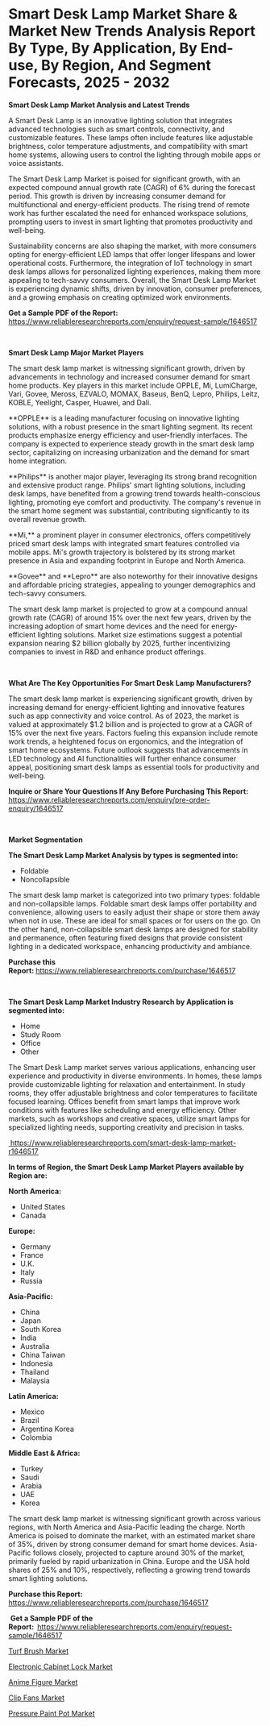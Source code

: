<p><h1>Smart Desk Lamp Market Share & Market New Trends Analysis Report By Type, By Application, By End-use, By Region, And Segment Forecasts, 2025 - 2032</h1></p><p><strong>Smart Desk Lamp Market Analysis and Latest Trends</strong></p>
<p><p>A Smart Desk Lamp is an innovative lighting solution that integrates advanced technologies such as smart controls, connectivity, and customizable features. These lamps often include features like adjustable brightness, color temperature adjustments, and compatibility with smart home systems, allowing users to control the lighting through mobile apps or voice assistants.</p><p>The Smart Desk Lamp Market is poised for significant growth, with an expected compound annual growth rate (CAGR) of 6% during the forecast period. This growth is driven by increasing consumer demand for multifunctional and energy-efficient products. The rising trend of remote work has further escalated the need for enhanced workspace solutions, prompting users to invest in smart lighting that promotes productivity and well-being. </p><p>Sustainability concerns are also shaping the market, with more consumers opting for energy-efficient LED lamps that offer longer lifespans and lower operational costs. Furthermore, the integration of IoT technology in smart desk lamps allows for personalized lighting experiences, making them more appealing to tech-savvy consumers. Overall, the Smart Desk Lamp Market is experiencing dynamic shifts, driven by innovation, consumer preferences, and a growing emphasis on creating optimized work environments.</p></p>
<p><strong>Get a Sample PDF of the Report:&nbsp;</strong> <a href="https://www.reliableresearchreports.com/enquiry/request-sample/1646517?utm_campaign=11&utm_medium=2&utm_source=Github&utm_content=ia&utm_term=09022025&utm_id=smart-desk-lamp">https://www.reliableresearchreports.com/enquiry/request-sample/1646517</a></p>
<p>&nbsp;</p>
<p><strong>Smart Desk Lamp Major Market Players</strong></p>
<p><p>The smart desk lamp market is witnessing significant growth, driven by advancements in technology and increased consumer demand for smart home products. Key players in this market include OPPLE, Mi, LumiCharge, Vari, Govee, Meross, EZVALO, MOMAX, Baseus, BenQ, Lepro, Philips, Leitz, KOBLE, Yeelight, Casper, Huawei, and Dali. </p><p>**OPPLE** is a leading manufacturer focusing on innovative lighting solutions, with a robust presence in the smart lighting segment. Its recent products emphasize energy efficiency and user-friendly interfaces. The company is expected to experience steady growth in the smart desk lamp sector, capitalizing on increasing urbanization and the demand for smart home integration.</p><p>**Philips** is another major player, leveraging its strong brand recognition and extensive product range. Philips' smart lighting solutions, including desk lamps, have benefited from a growing trend towards health-conscious lighting, promoting eye comfort and productivity. The company's revenue in the smart home segment was substantial, contributing significantly to its overall revenue growth.</p><p>**Mi,** a prominent player in consumer electronics, offers competitively priced smart desk lamps with integrated smart features controlled via mobile apps. Mi's growth trajectory is bolstered by its strong market presence in Asia and expanding footprint in Europe and North America.</p><p>**Govee** and **Lepro** are also noteworthy for their innovative designs and affordable pricing strategies, appealing to younger demographics and tech-savvy consumers. </p><p>The smart desk lamp market is projected to grow at a compound annual growth rate (CAGR) of around 15% over the next few years, driven by the increasing adoption of smart home devices and the need for energy-efficient lighting solutions. Market size estimations suggest a potential expansion nearing $2 billion globally by 2025, further incentivizing companies to invest in R&D and enhance product offerings.</p></p>
<p>&nbsp;</p>
<p><strong>What Are The Key Opportunities For Smart Desk Lamp Manufacturers?</strong></p>
<p><p>The smart desk lamp market is experiencing significant growth, driven by increasing demand for energy-efficient lighting and innovative features such as app connectivity and voice control. As of 2023, the market is valued at approximately $1.2 billion and is projected to grow at a CAGR of 15% over the next five years. Factors fueling this expansion include remote work trends, a heightened focus on ergonomics, and the integration of smart home ecosystems. Future outlook suggests that advancements in LED technology and AI functionalities will further enhance consumer appeal, positioning smart desk lamps as essential tools for productivity and well-being.</p></p>
<p><strong>Inquire or Share Your Questions If Any Before Purchasing This Report:</strong> <a href="https://www.reliableresearchreports.com/enquiry/pre-order-enquiry/1646517?utm_campaign=11&utm_medium=2&utm_source=Github&utm_content=ia&utm_term=09022025&utm_id=smart-desk-lamp">https://www.reliableresearchreports.com/enquiry/pre-order-enquiry/1646517</a></p>
<p>&nbsp;</p>
<p><strong>Market Segmentation</strong></p>
<p><strong>The Smart Desk Lamp Market Analysis by types is segmented into:</strong></p>
<p><ul><li>Foldable</li><li>Noncollapsible</li></ul></p>
<p><p>The smart desk lamp market is categorized into two primary types: foldable and non-collapsible lamps. Foldable smart desk lamps offer portability and convenience, allowing users to easily adjust their shape or store them away when not in use. These are ideal for small spaces or for users on the go. On the other hand, non-collapsible smart desk lamps are designed for stability and permanence, often featuring fixed designs that provide consistent lighting in a dedicated workspace, enhancing productivity and ambiance.</p></p>
<p><strong>Purchase this Report:&nbsp;</strong><a href="https://www.reliableresearchreports.com/purchase/1646517?utm_campaign=11&utm_medium=2&utm_source=Github&utm_content=ia&utm_term=09022025&utm_id=smart-desk-lamp">https://www.reliableresearchreports.com/purchase/1646517</a></p>
<p>&nbsp;</p>
<p><strong>The Smart Desk Lamp Market Industry Research by Application is segmented into:</strong></p>
<p><ul><li>Home</li><li>Study Room</li><li>Office</li><li>Other</li></ul></p>
<p><p>The Smart Desk Lamp market serves various applications, enhancing user experience and productivity in diverse environments. In homes, these lamps provide customizable lighting for relaxation and entertainment. In study rooms, they offer adjustable brightness and color temperatures to facilitate focused learning. Offices benefit from smart lamps that improve work conditions with features like scheduling and energy efficiency. Other markets, such as workshops and creative spaces, utilize smart lamps for specialized lighting needs, supporting creativity and precision in tasks.</p></p>
<p><a href="https://www.reliableresearchreports.com/smart-desk-lamp-market-r1646517?utm_campaign=11&utm_medium=2&utm_source=Github&utm_content=ia&utm_term=09022025&utm_id=smart-desk-lamp">&nbsp;https://www.reliableresearchreports.com/smart-desk-lamp-market-r1646517</a></p>
<p><strong>In terms of Region, the Smart Desk Lamp Market Players available by Region are:</strong></p>
<p>
    <p> <strong> North America: </strong>
        <ul>
            <li>United States</li>
            <li>Canada</li>
        </ul>
        </p> 
    <p> <strong> Europe: </strong>
        <ul>
            <li>Germany</li>
            <li>France</li>
            <li>U.K.</li>
            <li>Italy</li>
            <li>Russia</li>
        </ul>
        </p> 
    <p> <strong> Asia-Pacific: </strong>
        <ul>
            <li>China</li>
            <li>Japan</li>
            <li>South Korea</li>
            <li>India</li>
            <li>Australia</li>
            <li>China Taiwan</li>
            <li>Indonesia</li>
            <li>Thailand</li>
            <li>Malaysia</li>
        </ul>
        </p> 
    <p> <strong> Latin America: </strong>
        <ul>
            <li>Mexico</li>
            <li>Brazil</li>
            <li>Argentina Korea</li>
            <li>Colombia</li>
        </ul>
        </p> 
    <p> <strong> Middle East & Africa: </strong>
        <ul>
            <li>Turkey</li>
            <li>Saudi</li>
            <li>Arabia</li>
            <li>UAE</li>
            <li>Korea</li>
        </ul>
    </p>
    </p>
<p><p>The smart desk lamp market is witnessing significant growth across various regions, with North America and Asia-Pacific leading the charge. North America is poised to dominate the market, with an estimated market share of 35%, driven by strong consumer demand for smart home devices. Asia-Pacific follows closely, projected to capture around 30% of the market, primarily fueled by rapid urbanization in China. Europe and the USA hold shares of 25% and 10%, respectively, reflecting a growing trend towards smart lighting solutions.</p></p>
<p><strong>Purchase this Report: </strong><a href="https://www.reliableresearchreports.com/purchase/1646517?utm_campaign=11&utm_medium=2&utm_source=Github&utm_content=ia&utm_term=09022025&utm_id=smart-desk-lamp">https://www.reliableresearchreports.com/purchase/1646517</a></p>
<p>&nbsp;<strong>Get a Sample PDF of the Report:&nbsp;&nbsp;</strong><a href="https://www.reliableresearchreports.com/enquiry/request-sample/1646517?utm_campaign=11&utm_medium=2&utm_source=Github&utm_content=ia&utm_term=09022025&utm_id=smart-desk-lamp">https://www.reliableresearchreports.com/enquiry/request-sample/1646517</a></p>
<p><strong></strong></p>
<p><p><a href="https://github.com/boyermaragaret8392/Market-Research-Report-List-1/blob/main/turf-brush-market.md?utm_campaign=11&utm_medium=2&utm_source=Github&utm_content=ia&utm_term=09022025&utm_id=smart-desk-lamp">Turf Brush Market</a></p><p><a href="https://github.com/tselahiara/Market-Research-Report-List-1/blob/main/electronic-cabinet-lock-market.md?utm_campaign=11&utm_medium=2&utm_source=Github&utm_content=ia&utm_term=09022025&utm_id=smart-desk-lamp">Electronic Cabinet Lock Market</a></p><p><a href="https://github.com/berbelsagwan/Market-Research-Report-List-1/blob/main/anime-figure-market.md?utm_campaign=11&utm_medium=2&utm_source=Github&utm_content=ia&utm_term=09022025&utm_id=smart-desk-lamp">Anime Figure Market</a></p><p><a href="https://github.com/waverlyam689/Market-Research-Report-List-1/blob/main/clip-fans-market.md?utm_campaign=11&utm_medium=2&utm_source=Github&utm_content=ia&utm_term=09022025&utm_id=smart-desk-lamp">Clip Fans Market</a></p><p><a href="https://github.com/anuellaruska/Market-Research-Report-List-1/blob/main/pressure-paint-pot-market.md?utm_campaign=11&utm_medium=2&utm_source=Github&utm_content=ia&utm_term=09022025&utm_id=smart-desk-lamp">Pressure Paint Pot Market</a></p></p>